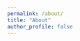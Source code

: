 ```yaml
---
permalink: /about/
title: "About"
author_profile: false
---
```


<!--stackedit_data:
eyJoaXN0b3J5IjpbLTM3NTM1MTg1NV19
-->